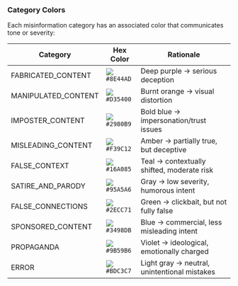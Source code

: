 ### Category Colors

Each misinformation category has an associated color that communicates tone or severity:

| **Category**        | **Hex Color**                                              | **Rationale**                                |
| ------------------- | ---------------------------------------------------------- | -------------------------------------------- |
| FABRICATED_CONTENT  | ![](https://placehold.co/15x15/8E44AD/f03c15.png)`#8E44AD` | Deep purple → serious deception              |
| MANIPULATED_CONTENT | ![](https://placehold.co/15x15/D35400/f03c15.png)`#D35400` | Burnt orange → visual distortion             |
| IMPOSTER_CONTENT    | ![](https://placehold.co/15x15/2980B9/f03c15.png)`#2980B9` | Bold blue → impersonation/trust issues       |
| MISLEADING_CONTENT  | ![](https://placehold.co/15x15/F39C12/f03c15.png)`#F39C12` | Amber → partially true, but deceptive        |
| FALSE_CONTEXT       | ![](https://placehold.co/15x15/16A085/f03c15.png)`#16A085` | Teal → contextually shifted, moderate risk   |
| SATIRE_AND_PARODY   | ![](https://placehold.co/15x15/95A5A6/f03c15.png)`#95A5A6` | Gray → low severity, humorous intent         |
| FALSE_CONNECTIONS   | ![](https://placehold.co/15x15/2ECC71/f03c15.png)`#2ECC71` | Green → clickbait, but not fully false       |
| SPONSORED_CONTENT   | ![](https://placehold.co/15x15/3498DB/f03c15.png)`#3498DB` | Blue → commercial, less misleading intent    |
| PROPAGANDA          | ![](https://placehold.co/15x15/9B59B6/f03c15.png)`#9B59B6` | Violet → ideological, emotionally charged    |
| ERROR               | ![](https://placehold.co/15x15/BDC3C7/f03c15.png)`#BDC3C7` | Light gray → neutral, unintentional mistakes |
